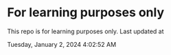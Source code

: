 # For learning purposes only
This repo is for learning purposes only.
Last updated at

Tuesday, January 2, 2024 4:02:52 AM


